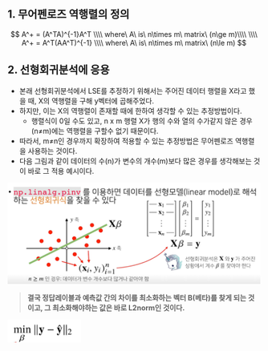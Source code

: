 ## 1. 무어펜로즈 역행렬의 정의


$$
A^+ = (A^TA)^{-1}A^T \\\\ where\ A\ is\ n\times m\ matrix\ (n\ge m)\\\\
\\\\
A^+ = A^T(AA^T)^{-1} \\\\ where\ A\ is\ n\times m\ matrix\ (n\le m)
$$



## 2. 선형회귀분석에 응용

- 본래 선형회귀분석에서 LSE를 추정하기 위해서는 주어진 데이터 행렬을 X라고 했을 때, X의 역행렬을 구해 y벡터에 곱해주었다.
- 하지만, 이는 X의 역행렬이 존재할 때에 한하여 생각할 수 있는 추정방법이다.
  - 행렬식이 0일 수도 있고, n x m 행렬 X가 행의 수와 열의 수가같지 않은 경우(n≠m)에는 역행렬을 구할수 없기 때문이다.
- 따라서, m≠n인 경우까지 확장하여 적용할 수 있는 추정방법은 무어펜로즈 역행렬을 사용하는 것이다.
- 다음 그림과 같이 데이터의 수(n)가 변수의 개수(m)보다 많은 경우를 생각해보는 것이 바로 그 적용 예시이다.



![image-20210130070454207](MoorePenroseMatrix.assets/image-20210130070454207.png)



> **결국 정답레이블과 예측값 간의 차이를 최소화하는 벡터 B(베타)를 찾게 되는 것이고, 그 최소화해야하는 값은 바로 L2norm인 것이다.**

<img src="MoorePenroseMatrix.assets/image-20210130070340840.png" alt="image-20210130070340840" style="zoom: 80%;" />